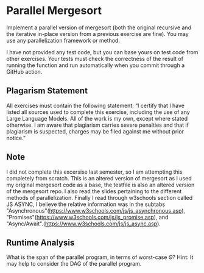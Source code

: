 # Parallel Mergesort

Implement a parallel version of mergesort (both the original recursive and the
iterative in-place version from a previous exercise are fine). You may use any
parallelization framework or method.

I have not provided any test code, but you can base yours on test code from
other exercises. Your tests must check the correctness of the result of running
the function and run automatically when you commit through a GitHub action.

## Plagarism Statement

All exercises must contain the following statement:
“I certify that I have listed all sources used to complete this exercise, including the use
of any Large Language Models. All of the work is my own, except where stated
otherwise. I am aware that plagiarism carries severe penalties and that if plagiarism is
suspected, charges may be filed against me without prior notice.”

## Note
I did not complete this excersise last semester, so I am attempting this completely from scratch. This is an altered version of mergesort as I used my original mergesort code as a base, the testfile is also an altered version of the mergesort repo. I also read the slides pertaining to the different methods of parallelization. Finally I read through w3schools section called JS ASYNC, I believe the relative information was in the subtabs "Asynchronous"(https://www.w3schools.com/js/js_asynchronous.asp), "Promises"(https://www.w3schools.com/js/js_promise.asp), and "Async/Await".(https://www.w3schools.com/js/js_async.asp).

## Runtime Analysis

What is the span of the parallel program, in terms of worst-case $\Theta$? Hint:
It may help to consider the DAG of the parallel program.
